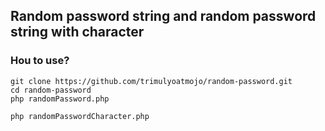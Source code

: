 ## Random password string and random password string with character

### Hou to use?
```
git clone https://github.com/trimulyoatmojo/random-password.git
cd random-password
php randomPassword.php
```
```
php randomPasswordCharacter.php
```

